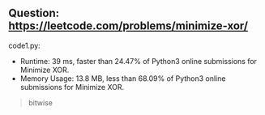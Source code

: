 ## Question: https://leetcode.com/problems/minimize-xor/

code1.py:
* Runtime: 39 ms, faster than 24.47% of Python3 online submissions for Minimize XOR.
* Memory Usage: 13.8 MB, less than 68.09% of Python3 online submissions for Minimize XOR.
> bitwise